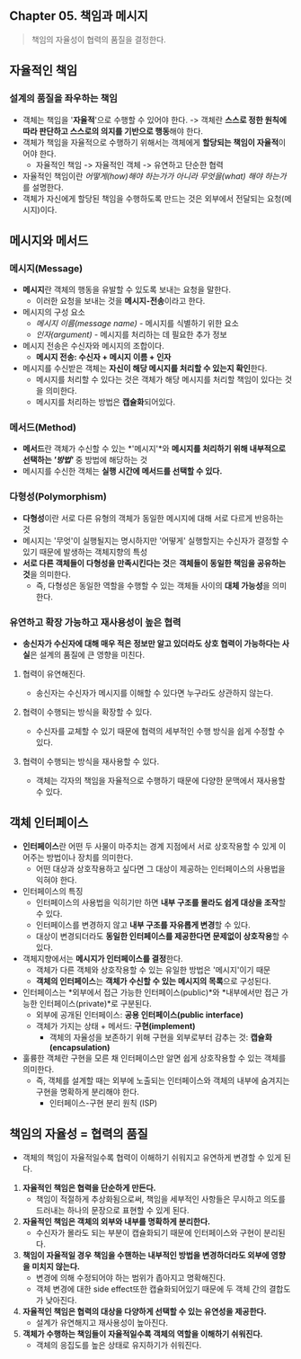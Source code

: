 ## Chapter 05. 책임과 메시지

> 책임의 자율성이 협력의 품질을 결정한다.



## 자율적인 책임

### 설계의 품질을 좌우하는 책임

- 객체는 책임을 '**자율적**'으로 수행할 수 있어야 한다. -> 객체란 **스스로 정한 원칙에 따라 판단하고 스스로의 의지를 기반으로 행동**해야 한다.
- 객체가 책임을 자율적으로 수행하기 위해서는 객체에게 **할당되는 책임이 자율적**이어야 한다.
  - 자율적인 책임 -> 자율적인 객체 -> 유연하고 단순한 협력
- 자율적인 책임이란 *어떻게(how)해야 하는가가 아니라 무엇을(what) 해야 하는가*를 설명한다.
- 객체가 자신에게 할당된 책임을 수행하도록 만드는 것은 외부에서 전달되는 요청(메시지)이다.





## 메시지와 메서드

### 메시지(Message)

- **메시지**란 객체의 행동을 유발할 수 있도록 보내는 요청을 말한다.
  - 이러한 요청을 보내는 것을 **메시지-전송**이라고 한다.
- 메시지의 구성 요소
  - *메시지 이름(message name)* - 메시지를 식별하기 위한 요소
  - *인자(argument)* - 메시지를 처리하는 데 필요한 추가 정보
- 메시지 전송은 수신자와 메시지의 조합이다.
  - **메시지 전송: 수신자 + 메시지 이름 + 인자**
- 메시지를 수신받은 객체는 **자신이 해당 메시지를 처리할 수 있는지 확인**한다.
  - 메시지를 처리할 수 있다는 것은 객체가 해당 메시지를 처리할 책임이 있다는 것을 의미한다.
  - 메시지를 처리하는 방법은 **캡슐화**되어있다.



### 메서드(Method)

- **메서드**란 객체가 수신할 수 있는 *'메시지'*와 **메시지를 처리하기 위해 내부적으로 선택하는 *'방법'*** 중 방법에 해당하는 것
- 메시지를 수신한 객체는 **실행 시간에 메서드를 선택할 수 있다.**



### 다형성(Polymorphism)

- **다형성**이란 서로 다른 유형의 객체가 동일한 메시지에 대해 서로 다르게 반응하는 것
- 메시지는 '무엇'이 실행될지는 명시하지만 '어떻게' 실행할지는 수신자가 결정할 수 있기 때문에 발생하는 객체지향의 특성
- **서로 다른 객체들이 다형성을 만족시킨다는 것**은 **객체들이 동일한 책임을 공유하는 것**을 의미한다.
  - 즉, 다형성은 동일한 역할을 수행할 수 있는 객체들 사이의 **대체 가능성**을 의미한다.



### 유연하고 확장 가능하고 재사용성이 높은 협력

- **송신자가 수신자에 대해 매우 적은 정보만 알고 있더라도 상호 협력이 가능하다는 사실**은 설계의 품질에 큰 영향을 미친다.

1. 협력이 유연해진다.
   - 송신자는 수신자가 메시지를 이해할 수 있다면 누구라도 상관하지 않는다.
2. 협력이 수행되는 방식을 확장할 수 있다.
   - 수신자를 교체할 수 있기 때문에 협력의 세부적인 수행 방식을 쉽게 수정할 수 있다.

3. 협력이 수행되는 방식을 재사용할 수 있다.
   - 객체는 각자의 책임을 자율적으로 수행하기 때문에 다양한 문맥에서 재사용할 수 있다.





## 객체 인터페이스

- **인터페이스**란 어떤 두 사물이 마주치는 경계 지점에서 서로 상호작용할 수 있게 이어주는 방법이나 장치를 의미한다.
  - 어떤 대상과 상호작용하고 싶다면 그 대상이 제공하는 인터페이스의 사용법을 익혀야 한다.
- 인터페이스의 특징
  - 인터페이스의 사용법을 익히기만 하면 **내부 구조를 몰라도 쉽게 대상을 조작**할 수 있다.
  - 인터페이스를 변경하지 않고 **내부 구조를 자유롭게 변경**할 수 있다.
  - 대상이 변경되더라도 **동일한 인터페이스를 제공한다면 문제없이 상호작용**할 수 있다.
- 객체지향에서는 **메시지가 인터페이스를 결정**한다.
  - 객체가 다른 객체와 상호작용할 수 있는 유일한 방법은 '메시지'이기 때문
  - **객체의 인터페이스**는 **객체가 수신할 수 있는 메시지의 목록**으로 구성된다.
- 인터페이스는 *외부에서 접근 가능한 인터페이스(public)*와 *내부에서만 접근 가능한 인터페이스(private)*로 구분된다.
  - 외부에 공개된 인터페이스: **공용 인터페이스(public interface)**
  - 객체가 가지는 상태 + 메서드: **구현(implement)**
    - 객체의 자율성을 보존하기 위해 구현을 외부로부터 감추는 것: **캡슐화(encapsulation)**
- 훌륭한 객체란 구현을 모른 채 인터페이스만 알면 쉽게 상호작용할 수 있는 객체를 의미한다.
  - 즉, 객체를 설계할 때는 외부에 노출되는 인터페이스와 객체의 내부에 숨겨지는 구현을 명확하게 분리해야 한다.
    - 인터페이스-구현 분리 원칙 (ISP)





## 책임의 자율성 = 협력의 품질

- 객체의 책임이 자율적일수록 협력이 이해하기 쉬워지고 유연하게 변경할 수 있게 된다.



1. **자율적인 책임은 협력을 단순하게 만든다.**
   - 책임이 적절하게 추상화됨으로써, 책임을 세부적인 사항들은 무시하고 의도를 드러내는 하나의 문장으로 표현할 수 있게 된다.
2. **자율적인 책임은 객체의 외부와 내부를 명확하게 분리한다.**
   - 수신자가 몰라도 되는 부분이 캡슐화되기 때문에 인터페이스와 구현이 분리된다.
3. **책임이 자율적일 경우 책임을 수핸하는 내부적인 방법을 변경하더라도 외부에 영향을 미치지 않는다.**
   - 변경에 의해 수정되어야 하는 범위가 좁아지고 명확해진다.
   - 객체 변경에 대한 side effect또한 캡슐화되어있기 때문에 두 객체 간의 결합도가 낮아진다.
4. **자율적인 책임은 협력의 대상을 다양하게 선택할 수 있는 유연성을 제공한다.**
   - 설계가 유연해지고 재사용성이 높아진다.
5. **객체가 수행하는 책임들이 자율적일수록 객체의 역할을 이해하기 쉬워진다.**
   - 객체의 응집도를 높은 상태로 유지하기가 쉬워진다.
